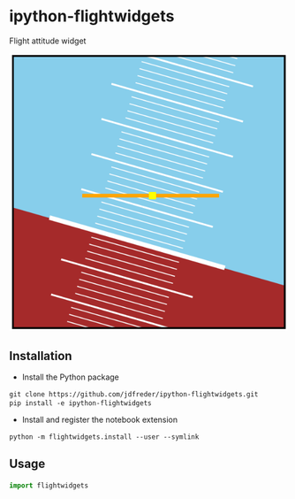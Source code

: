 # ipython-flightwidgets
Flight attitude widget

![Screenshot](/screenshot.png)

## Installation

- Install the Python package

```
git clone https://github.com/jdfreder/ipython-flightwidgets.git
pip install -e ipython-flightwidgets
```

- Install and register the notebook extension

```
python -m flightwidgets.install --user --symlink
```

## Usage

```python
import flightwidgets
```

